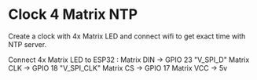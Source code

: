# Clock 4 Matrix NTP

Create a clock with 4x Matrix LED and connect wifi to get exact time with NTP server.

Connect 4x Matrix LED to ESP32 : 
Matrix DIN -> GPIO 23 "V_SPI_D"
Matrix CLK -> GPIO 18 "V_SPI_CLK"
Matrix CS -> GPIO 17
Matrix VCC -> 5v
